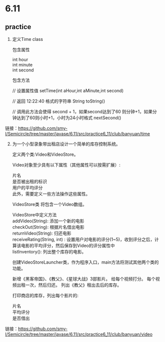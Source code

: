 # 6.11
## practice
1. 定义Time class

    包含属性

    int hour<br>
    int minute<br>
    int second<br>

    包含方法<br>

    // 设置属性值 setTime(int aHour,int aMinute,int second)

    // 返回 12:22:40 格式的字符串 String toString()

    // 调用此方法会使得 second + 1，如果second达到了60 则分钟+1，如果分钟达到了60则小时+1，小时为24小时格式 nextSecond()

链接：https://github.com/smy-l/Semicircle/tree/master/javase/6.11/src/practice6_11/club/banyuan/time

2. 为一个小型录象带出租店设计一个简单的库存控制系统。

    定义两个类:Video和VideoStore。

    Video对象至少具有以下属性（其他属性可以按需扩展）:

    片名<br>
    是否被出租的标识<br>
    用户的平均评分<br>
    此外，需要定义一些方法操作这些属性。<br>

    VideoStore类 将包含一个Video数组。

    VideoStore中定义方法    <br>
    addVideo(String): 添加一个新的电影<br> 
    checkOut(String): 根据片名借出电影 <br>
    returnVideo(String): 归还电影 <br>
    receiveRating(String, int) : 设置用户对电影的评分(1~5)，收到评分之后，计算该电影的平均评分，然后保存到Video的评分属性中<br>
    listInventory(): 列出整个库存的电影。

    创建VideoStoreLauncher类，作为程序入口，main方法将测试其他两个类的功能。

    新增《黑客帝国》、《教父》、《星球大战》3部影片。 给每个视频打分。 每个视频出租一次，然后归还。 列出《教父》租出去后的库存。

    打印商店的库存，列出每个影片的:

    片名<br>
    平均评分    
    是否借出

链接：https://github.com/smy-l/Semicircle/tree/master/javase/6.11/src/practice6_11/club/banyuan/video

